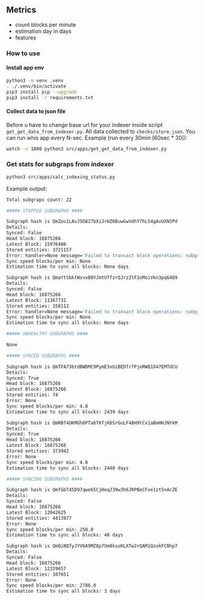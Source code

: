 ## Metrics
* count blocks per minute
* estimation day in days
* features

### How to use

#### Install app env
```bash
python3 -m venv .venv
. ./.venv/bin/activate
pip3 install pip --upgrade
pip3 install -r requirements.txt
```

#### Collect data to json file
Before u have to change base url for your indexer inside script `get_get_data_from_indexer.py`.
All data collected to `checks/store.json`.
You can run whis app every N-sec. Example (run every 30min [60sec * 30]):
```bash
watch -n 1800 python3 src/apps/get_get_data_from_indexer.py
```

### Get stats for subgraps from indexer
```bash
python3 src/apps/calc_indexing_status.py
```

Example output:
```bash
Total subgraps count: 22

##### STOPPED SUBGRAPHS ####

Subgraph hash is QmZeu1LAvJ5D827bXiJrHZ6BuwGwVdhY7hL54gAvUXN3Pd
Details:
Synced: False
Head block: 16875266
Latest Block: 15976486
Stored entities: 3721157
Error: handler=None message='Failed to transact block operations: subgraph writer poisoned by previous error' block_number=15976240
Sync speed blocks/per min: None
Estimation time to sync all blocks: None days

Subgraph hash is QmaYtSbktWsvxB8YJmtUTfzrQJrzZtF2oMoiVkn3pq64D9
Details:
Synced: False
Head block: 16875266
Latest Block: 11367731
Stored entities: 158112
Error: handler=None message='Failed to transact block operations: subgraph writer poisoned by previous error' block_number=11356225
Sync speed blocks/per min: None
Estimation time to sync all blocks: None days

##### UNHEALTHY SUBGRAPHS ####

None

##### SYNCED SUBGRAPHS ####

Subgraph hash is QmTFA73btdBWDMC9PymE3xGiBEDfrfPjeRWQ1X47EMTdCU
Details:
Synced: True
Head block: 16875266
Latest Block: 16875266
Stored entities: 74
Error: None
Sync speed blocks/per min: 4.0
Estimation time to sync all blocks: 2439 days

Subgraph hash is QmRBf4UKMGh8PTa6TKfjK6SrGoLF48H9tCx1aBmHHJNYkM
Details:
Synced: True
Head block: 16875266
Latest Block: 16875266
Stored entities: 373942
Error: None
Sync speed blocks/per min: 4.0
Estimation time to sync all blocks: 2440 days

##### SYNCING SUBGRAPHS ####

Subgraph hash is QmfGbT45D97qwe65CjHeqJ39w3h6JRPBeCFxe1ztSnAcZE
Details:
Synced: False
Head block: 16875266
Latest Block: 12042625
Stored entities: 4413977
Error: None
Sync speed blocks/per min: 250.0
Estimation time to sync all blocks: 46 days

Subgraph hash is QmQiNQfyJYV6A9MZ8p7Um8ksoKLXTw2rQAM1QzokFCBhp7
Details:
Synced: False
Head block: 16875266
Latest Block: 12329657
Stored entities: 107651
Error: None
Sync speed blocks/per min: 2786.0
Estimation time to sync all blocks: 3 days
```